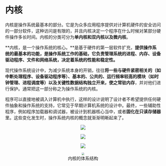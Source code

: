 # 内核

内核是操作系统最基本的部分。它是为众多应用程序提供对计算机硬件的安全访问的一部分软件，这种访问是有限的，并且内核决定一个程序在什么时候对某部分硬件操作多长时间。内核的分类可分为**单内核和双内核以及微内核**。

**内核，是一个操作系统的核心。**是基于硬件的第一层软件扩充，**提供操作系统的最基本的功能，是操作系统工作的基础，它负责管理系统的进程、内存、设备驱动程序、文件和网络系统，决定着系统的性能和稳定性。** 

现代操作系统设计中，为减少系统本身的开销，往往**将一些与硬件紧密相关的（如中断处理程序、设备驱动程序等）、基本的、公共的、运行频率较高的模块（如时钟管理、进程调度等）以及关键性数据结构独立开来，使之常驻内存**，并对他们进行保护。通常把这一部分称之为操作系统的内核。 

程序可以直接地被调入计算机中执行，这样的设计说明了设计者不希望提供任何硬件抽象和操作系统的支持，它常见于早期计算机系统的设计中。最终，一些辅助性程序，例如程序加载器和调试器，被设计到机器核心当中，或者**固化在只读存储器**里。这些变化发生时，操作系统内核的概念就渐渐明晰起来了。 

<figure align="center"><img src="https://i.loli.net/2021/07/27/jWE4cLgOKzBdMw6.png"/></figure>





<figure align="center"><img src="https://i.loli.net/2021/07/27/8azysCrIx6WMmft.png"><figcaption></figcaption></figure>



<figure align="center"><img src="https://i.loli.net/2021/07/27/fSvK7d2L6Grt1IN.png"/><figcaption></figcaption></figure>





<figure align="center"><img src="https://i.loli.net/2021/07/27/iAZTmNE9DduweWz.jpg" style="zoom: 50%;"><figcaption>内核的体系结构</figcaption></figure>

